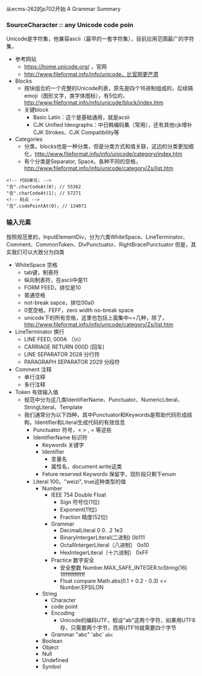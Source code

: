 从ecms-262的p702开始
A Grammar Summary

### SourceCharacter :: any Unicode code poin
Unicode是字符集，他兼容ascii（最早的一套字符集），目前应用范围最广的字符集，
- 参考网站
    - https://home.unicode.org/ ，官网
    - http://www.fileformat.info/info/unicode，比官网更严肃
- Blocks
    - 按块组合的一个完整的Unicode列表，原先是四个16进制组成的，后续搞emoji（图形文字，类字体图标），有5位的，http://www.fileformat.info/info/unicode/block/index.htm
    - 关键block
        - Basic Latin：这个是基础通用，就是acsii
        - CJK Unified Ideographs：中日韩编码集（常用），还有其他cjk增补CJK Strokes、CJK Compatibility等
- Categories
    - 分类，blocks也是一种分类，但是分类方式和值关联，这边的分类更加细化，http://www.fileformat.info/info/unicode/category/index.htm
    - 有个分类是Separator, Space，各种不同的空格， http://www.fileformat.info/info/unicode/category/Zs/list.htm
```
<!-- 代码单元: -->
"𠮷".charCodeAt(0); // 55362
"𠮷".charCodeAt(1); // 57271
<!-- 码点 -->
"𠮷".codePointAt(0); // 134071
```


### 输入元素
按照规范里的，InputElementDiv，分为六类WhiteSpace、LineTerminator、Comment、CommonToken、DivPunctuator、RightBracePunctuator
但是，其实我们可以大致分为四类
- WhiteSpace 空格
    - <TAB> tab键，制表符
    - <VT>  纵向制表符，在ascii中是11
    - <FF>  FORM FEED，排位是10
    - <SP>  普通空格
    - <NBSP>    not-break sapce，排位00a0
    - <ZWNBSP> 0宽空格，FEFF，zero width no-break space
    - <USP> unicode下的所有空格，这里也包括上面集中==几种，除了<ZWNBSP>，http://www.fileformat.info/info/unicode/category/Zs/list.htm
- LineTerminator 换行
    - <LF> LINE FEED, 000A （\n）
    - <CR> CARRIAGE RETURN 000D (回车)
    - <LS> LINE SEPARATOR 2028  分行符
    - <PS> PARAGRAPH SEPARATOR 2029  分段符
- Comment 注释
    - 单行注释
    - 多行注释
- Token 有效输入值
    - 规范中分为这几类IdentifierName、Punctuator、NumericLiteral、StringLiteral、Template
    - 我们通常分为以下四种，其中Punctuator和Keywords是帮助代码形成结构，Identifier和Literal生成代码的有效信息
        - Punctuator 符号，< > , = 等这些
        - IdentifierName 标识符
            - Keywords 关键字
            - Identifier
                - 变量名
                - 属性名，document.write这类
            - Feture reserved Keywords 保留字，现阶段只剩下enum
        - Literal  100，"weizi", true这种类型的值
            - Number
                - IEEE 754 Double Float
                    - Sign 符号位(1位)
                    - Exponent(11位)
                    - Fraction 精度(52位)
                - Grammar
                    - DecimalLiteral 0   0.   .2    1e3
                    - BinaryIntergerLiteral(二进制)  0b111
                    - OctallIntergerLiteral（八进制）  0o10
                    - HexIntegerLiteral（十六进制）  0xFF
                - Practice 数字安全
                    - 安全整数 Number.MAX_SAFE_INTEGER.toString(16) 1fffffffffffff
                    - Float compare   Math.abs(0.1 + 0.2 - 0.3) <= Number.EPSILON
            - String
                - Character
                - code point
                - Encoding
                    - Unicode的编码UTF，假设"ab"这两个字符，如果用UTF8存，只需要两个字节，而用UTF16就需要四个字节
                - Grammar    "abc" 'abc'  `abc`
            - Boolean
            - Object
            - Null
            - Undefined
            - Symbol

